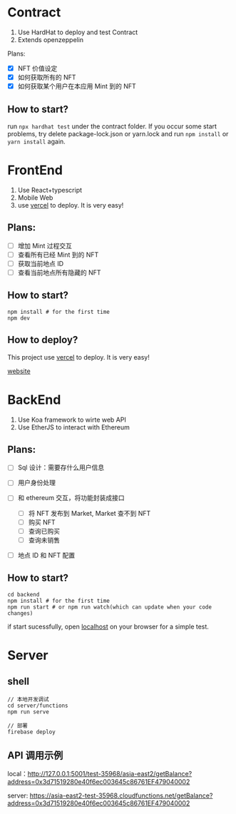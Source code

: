 # Contract
1. Use HardHat to deploy and test Contract
2. Extends openzeppelin

Plans:
- [x] NFT 价值设定
- [x] 如何获取所有的 NFT
- [x] 如何获取某个用户在本应用 Mint 到的 NFT

## How to start?
run `npx hardhat test` under the contract folder. If you occur some start problems, try delete package-lock.json or yarn.lock and run `npm install` or `yarn install` again.

# FrontEnd
1. Use React+typescript
2. Mobile Web
3. use [vercel](https://vercel.com/) to deploy. It is very easy!

## Plans:
- [ ] 增加 Mint 过程交互
- [ ] 查看所有已经 Mint 到的 NFT
- [ ] 获取当前地点 ID
- [ ] 查看当前地点所有隐藏的 NFT

##  How to start?
```
npm install # for the first time
npm dev
```

## How to deploy?

This project use [vercel](https://vercel.com/) to deploy. It is very easy!

[website](https://arnft-seven.vercel.app/)

# BackEnd
1. Use Koa framework to wirte web API
2. Use EtherJS to interact with Ethereum

## Plans:
- [ ] Sql 设计：需要存什么用户信息
- [ ] 用户身份处理
- [ ] 和 ethereum 交互，将功能封装成接口
  - [ ] 将 NFT 发布到 Market, Market 查不到 NFT
  - [ ] 购买 NFT
  - [ ] 查询已购买
  - [ ] 查询未销售
- [ ] 地点 ID 和 NFT 配置


## How to start?
```
cd backend
npm install # for the first time
npm run start # or npm run watch(which can update when your code changes)
```

if start sucessfully, open [localhost](http://localhost:9000/ether/test) on your browser for a simple test.

# Server

## shell
```
// 本地开发调试 
cd server/functions
npm run serve

// 部署
firebase deploy
```

## API 调用示例

local：http://127.0.0.1:5001/test-35968/asia-east2/getBalance?address=0x3d71519280e40f6ec003645c86761EF479040002

server: https://asia-east2-test-35968.cloudfunctions.net/getBalance?address=0x3d71519280e40f6ec003645c86761EF479040002
